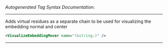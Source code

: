 _Autogenerated Tag Syntax Documentation:_

---
Adds virtual residues as a separate chain to be used for visualizing the embedding normal and center

```xml
<VisualizeEmbeddingMover name="(&string;)" />
```



---
